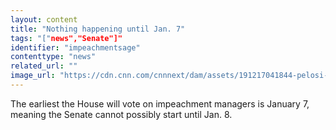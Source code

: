 ```yaml
---
layout: content
title: "Nothing happening until Jan. 7"
tags: "["news","Senate"]"
identifier: "impeachmentsage"
contenttype: "news"
related_url: ""
image_url: "https://cdn.cnn.com/cnnnext/dam/assets/191217041844-pelosi-trump-split-large-tease.jpg"
---
```

The earliest the House will vote on impeachment managers is January 7, meaning the Senate cannot possibly start until Jan. 8.